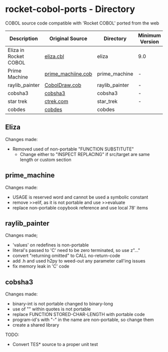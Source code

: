 # rocket-cobol-ports - Directory
COBOL source code compatible with 'Rocket COBOL' ported from the web

| Description           | Original Source                                                                                                        | Directory      | Minimum Version |
| --------------------- | ---------------------------------------------------------------------------------------------------------------------- | -------------- | --------------- |
| Eliza in Rocket COBOL | [eliza.cbl](https://github.com/OCamlPro/gnucobol-contrib/blob/master/samples/eliza/eliza.cbl)                          | eliza          | 9.0             |
| Prime Machine         | [prime_machiine.cob](https://github.com/OCamlPro/gnucobol-contrib/blob/master/samples/prime_machine/prime_machine.cob) | prime_machine  | -               |
| raylib_painter        | [CobolDraw.cob](https://github.com/OCamlPro/gnucobol-contrib/blob/master/samples/raylib_painter/CobolDraw.cob)         | raylib_painter | -               |
| cobsha3               | [cobsha3](https://github.com/OCamlPro/gnucobol-contrib/tree/master/samples/cobsha3)                                    | cobsha3        | -               |
| star trek             | [ctrek.com](https://github.com/OCamlPro/gnucobol-contrib/blob/master/samples/games/star_trek/ctrek.cob)                | star_trek      | -               |
| cobdes                | [cobdes](https://github.com/OCamlPro/gnucobol-contrib/tree/master/samples/cobdes)                                      | cobdes         |                 |

## Eliza

Changes made:
 - Removed used of non-portable "FUNCTION SUBSTITUTE"
   - Change either to "INSPECT REPLACING" if src/target are same length or custom section

## prime_machine

Changes made:

 - USAGE is reserved word and cannot be used a symbolic constant
 - remove >>elif, as it is not portable and use >>evaluate
 - replace non-portable copybook reference and use local 78' items

## raylib_painter

Changes made;
  
  - 'values' on redefines is non-portable
  - literal's passed to 'C' need to be zero terminated, so use z"..."
  - convert "returning omitted" to CALL no-return-code
  - add .h and used h2py to weed-out any parameter call'ing issues
  - fix memory leak in 'C' code

## cobsha3

Changes made:

 - binary-int is not portable changed to binary-long
 - use of "" within quotes is not portable
 - replace FUNCTION STORED-CHAR-LENGTH with portable code
 - program-id's with "-" in the name are non-portable, so change them
 - create a shared library

TODO:
 - Convert TES* source to a proper unit test